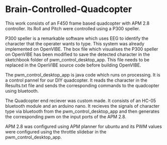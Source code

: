 # Brain-Controlled-Quadcopter
This work consists of an F450 frame based quadcopter with APM 2.8 controller. Its Roll and Pitch were controlled using a P300 speller.

P300 speller is a remarkable software which uses EEG to identify the character that the operater wants to type. This system was already implemented on OpenVIBE.
The box file which visualises the P300 speller on OpenVIBE has been modified to save the detected character in the sketchbook folder of pwm_control_desktop_app. This file needs to be replaced in the OpenVIBE source code before building OpenVIBE.

The pwm_control_desktop_app is java code which runs on processing. It is a control pannel for our DIY quadcopter. It reads the character in the Results.txt file and sends the corresponding commands to the quadcopter using bluetooth.

The Quadcopter end reciever was custom made. It consists of an HC-05 bluetooth module and an arduino nano. It recieves the signals of character type via bluetooth from the pwm_control_desktop_app and then generates the corresponding pwm on the input ports of the APM 2.8.

APM 2.8 was configured using APM planner for ubuntu and its PWM values were configured using the throttle slidebar in the pwm_control_desktop_app.
